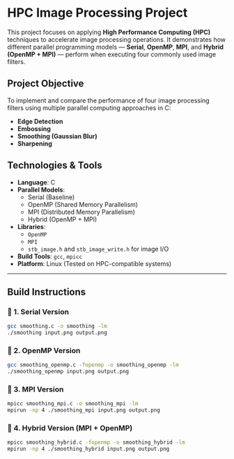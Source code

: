 # HPC Image Processing Project

This project focuses on applying **High Performance Computing (HPC)** techniques to accelerate image processing operations. It demonstrates how different parallel programming models — **Serial**, **OpenMP**, **MPI**, and **Hybrid (OpenMP + MPI)** — perform when executing four commonly used image filters.

## Project Objective

To implement and compare the performance of four image processing filters using multiple parallel computing approaches in C:

- **Edge Detection**
- **Embossing**
- **Smoothing (Gaussian Blur)**
- **Sharpening**

## Technologies & Tools

- **Language**: C
- **Parallel Models**:  
  - Serial (Baseline)
  - OpenMP (Shared Memory Parallelism)
  - MPI (Distributed Memory Parallelism)
  - Hybrid (OpenMP + MPI)
- **Libraries**:
  - `OpenMP`
  - `MPI`
  - `stb_image.h` and `stb_image_write.h` for image I/O
- **Build Tools**: `gcc`, `mpicc`
- **Platform**: Linux (Tested on HPC-compatible systems)

---
## Build Instructions

### 🔹 1. Serial Version
```bash
gcc smoothing.c -o smoothing -lm
./smoothing input.png output.png
```

### 🔹 2. OpenMP Version
```bash
gcc smoothing_openmp.c -fopenmp -o smoothing_openmp -lm
./smoothing_openmp input.png output.png
```

### 🔹 3. MPI Version
```bash
mpicc smoothing_mpi.c -o smoothing_mpi -lm
mpirun -np 4 ./smoothing_mpi input.png output.png
```

### 🔹 4. Hybrid Version (MPI + OpenMP)
```bash
mpicc smoothing_hybrid.c -fopenmp -o smoothing_hybrid -lm
mpirun -np 4 ./smoothing_hybrid input.png output.png
```